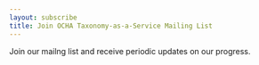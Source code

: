 ```yaml
---
layout: subscribe
title: Join OCHA Taxonomy-as-a-Service Mailing List
---
```


Join our mailng list and receive periodic updates on our progress.
